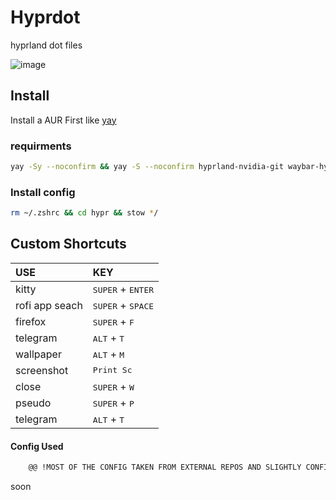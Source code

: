 
# Hyprdot

hyprland dot files 

![image](~/test.gif=400x200)

## Install

Install a AUR First like [yay](https://github.com/Jguer/yay)

### requirments
```bash
yay -Sy --noconfirm && yay -S --noconfirm hyprland-nvidia-git waybar-hyprland-git hyprpicker-git foot-git swww-git qt5-wayland qt6-wayland polkit-kde-agent xdg-desktop-portal-hyprland-git grim slurp swappy-git mako rofi-lbonn-wayland-git rofi-emoji ttf-jetbrains-mono-nerd brightnessctl libpulse python-pywal wal-telegram-git jq zsh nodejs npm wl-clipboard wl-clip-persist-git cliphist-bin network-manager-applet nwg-look-bin cpio
```
### Install config
```bash
rm ~/.zshrc && cd hypr && stow */
```
## Custom Shortcuts

| USE | KEY | 
| :-| :- |
| kitty | <kbd>SUPER</kbd> + <kbd>ENTER</kbd>  
| rofi app seach | <kbd>SUPER</kbd> + <kbd>SPACE</kbd> |
| firefox | <kbd>SUPER</kbd> + <kbd>F</kbd> |
| telegram | <kbd>ALT</kbd> + <kbd>T</kbd> |
| wallpaper | <kbd>ALT</kbd> + <kbd>M</kbd> |
| screenshot | <kbd>Print Sc</kbd>|
|  close | <kbd>SUPER</kbd> + <kbd>W</kbd> |
| pseudo | <kbd>SUPER</kbd> + <kbd>P</kbd> |
| telegram | <kbd>ALT</kbd> + <kbd>T</kbd> |




#### Config Used
```diff
	@@ !MOST OF THE CONFIG TAKEN FROM EXTERNAL REPOS AND SLIGHTLY CONFIGURED! @@
```
 soon
